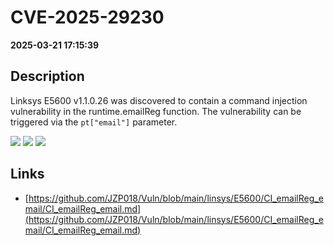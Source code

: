 # CVE-2025-29230

**2025-03-21 17:15:39**

## Description
Linksys E5600 v1.1.0.26 was discovered to contain a command injection vulnerability in the runtime.emailReg function. The vulnerability can be triggered via the `pt["email"]` parameter.

![](https://img.shields.io/static/v1?label=Score&message=8.6&color=red)
![](https://img.shields.io/static/v1?label=Severity&message=HIGH&color=red)
![](https://img.shields.io/static/v1?label=CWE&message=RCE&color=green)

## Links
- [https://github.com/JZP018/Vuln/blob/main/linsys/E5600/CI_emailReg_email/CI_emailReg_email.md](https://github.com/JZP018/Vuln/blob/main/linsys/E5600/CI_emailReg_email/CI_emailReg_email.md)
